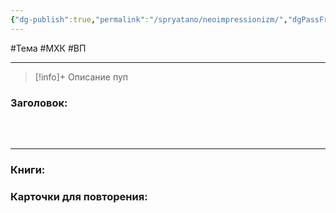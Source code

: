 ```yaml
---
{"dg-publish":true,"permalink":"/spryatano/neoimpressionizm/","dgPassFrontmatter":true}
---
```


#Тема #МХК #ВП 

---

> [!info]+ Описание
> пуп
### Заголовок:
### ㅤ
---

### Книги:
### Карточки для повторения:
